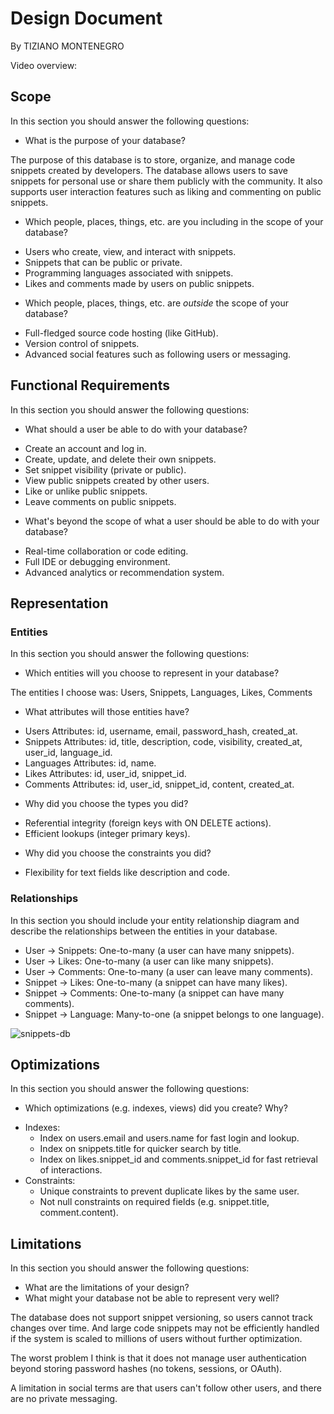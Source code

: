 # Design Document

By TIZIANO MONTENEGRO

Video overview: <URL HERE>

## Scope

In this section you should answer the following questions:

* What is the purpose of your database?

The purpose of this database is to store, organize, and manage code snippets created by developers. The database allows users to save snippets for personal use or share them publicly with the community. It also supports user interaction features such as liking and commenting on public snippets.

* Which people, places, things, etc. are you including in the scope of your database?

- Users who create, view, and interact with snippets.
- Snippets that can be public or private.
- Programming languages associated with snippets.
- Likes and comments made by users on public snippets.

* Which people, places, things, etc. are *outside* the scope of your database?

- Full-fledged source code hosting (like GitHub).
- Version control of snippets.
- Advanced social features such as following users or messaging.

## Functional Requirements

In this section you should answer the following questions:

* What should a user be able to do with your database?

- Create an account and log in.
- Create, update, and delete their own snippets.
- Set snippet visibility (private or public).
- View public snippets created by other users.
- Like or unlike public snippets.
- Leave comments on public snippets.

* What's beyond the scope of what a user should be able to do with your database?

- Real-time collaboration or code editing.
- Full IDE or debugging environment.
- Advanced analytics or recommendation system.

## Representation

### Entities

In this section you should answer the following questions:

* Which entities will you choose to represent in your database?

The entities I choose was: Users, Snippets, Languages, Likes, Comments

* What attributes will those entities have?

- Users Attributes: id, username, email, password_hash, created_at.
- Snippets Attributes: id, title, description, code, visibility, created_at, user_id, language_id.
- Languages Attributes: id, name.
- Likes Attributes: id, user_id, snippet_id.
- Comments Attributes: id, user_id, snippet_id, content, created_at.

* Why did you choose the types you did?

- Referential integrity (foreign keys with ON DELETE actions).
- Efficient lookups (integer primary keys).

* Why did you choose the constraints you did?

- Flexibility for text fields like description and code.

### Relationships

In this section you should include your entity relationship diagram and describe the relationships between the entities in your database.

- User → Snippets: One-to-many (a user can have many snippets).
- User → Likes: One-to-many (a user can like many snippets).
- User → Comments: One-to-many (a user can leave many comments).
- Snippet → Likes: One-to-many (a snippet can have many likes).
- Snippet → Comments: One-to-many (a snippet can have many comments).
- Snippet → Language: Many-to-one (a snippet belongs to one language).

![snippets-db](ERD.png)

## Optimizations

In this section you should answer the following questions:

* Which optimizations (e.g. indexes, views) did you create? Why?

- Indexes:
    - Index on users.email and users.name for fast login and lookup.
    - Index on snippets.title for quicker search by title.
    - Index on likes.snippet_id and comments.snippet_id for fast retrieval of interactions.
- Constraints:
    - Unique constraints to prevent duplicate likes by the same user.
    - Not null constraints on required fields (e.g. snippet.title, comment.content).

## Limitations

In this section you should answer the following questions:

* What are the limitations of your design?
* What might your database not be able to represent very well?

The database does not support snippet versioning, so users cannot track changes over time. 
And large code snippets may not be efficiently handled if the system is scaled to millions of users without further optimization.

The worst problem I think is that it does not manage user authentication beyond storing password hashes (no tokens, sessions, or OAuth).

A limitation in social terms are that users can't follow other users, and there are no private messaging.
